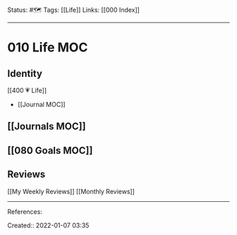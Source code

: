 Status: #🗺️ 
Tags: [[Life]]
Links: [[000 Index]]
___
# 010 Life MOC
## Identity
[[400 💗 Life]]
- [[Journal MOC]]
## [[Journals MOC]]
## [[080 Goals MOC]]
## Reviews
[[My Weekly Reviews]]
[[Monthly Reviews]]
___
References:

Created:: 2022-01-07 03:35
